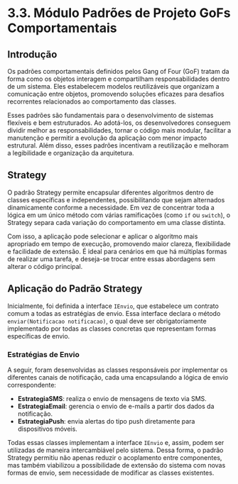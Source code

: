 # 3.3. Módulo Padrões de Projeto GoFs Comportamentais

## Introdução

Os padrões comportamentais definidos pelos Gang of Four (GoF) tratam da forma como os objetos interagem e compartilham responsabilidades dentro de um sistema. Eles estabelecem modelos reutilizáveis que organizam a comunicação entre objetos, promovendo soluções eficazes para desafios recorrentes relacionados ao comportamento das classes.

Esses padrões são fundamentais para o desenvolvimento de sistemas flexíveis e bem estruturados. Ao adotá-los, os desenvolvedores conseguem dividir melhor as responsabilidades, tornar o código mais modular, facilitar a manutenção e permitir a evolução da aplicação com menor impacto estrutural. Além disso, esses padrões incentivam a reutilização e melhoram a legibilidade e organização da arquitetura.

## Strategy

O padrão Strategy permite encapsular diferentes algoritmos dentro de classes específicas e independentes, possibilitando que sejam alternados dinamicamente conforme a necessidade. Em vez de concentrar toda a lógica em um único método com várias ramificações (como `if` ou `switch`), o Strategy separa cada variação do comportamento em uma classe distinta.

Com isso, a aplicação pode selecionar e aplicar o algoritmo mais apropriado em tempo de execução, promovendo maior clareza, flexibilidade e facilidade de extensão. É ideal para cenários em que há múltiplas formas de realizar uma tarefa, e deseja-se trocar entre essas abordagens sem alterar o código principal.

## Aplicação do Padrão Strategy

Inicialmente, foi definida a interface `IEnvio`, que estabelece um contrato comum a todas as estratégias de envio. Essa interface declara o método `enviar(Notificacao notificacao)`, o qual deve ser obrigatoriamente implementado por todas as classes concretas que representam formas específicas de envio.

### Estratégias de Envio

A seguir, foram desenvolvidas as classes responsáveis por implementar os diferentes canais de notificação, cada uma encapsulando a lógica de envio correspondente:

- **EstrategiaSMS**: realiza o envio de mensagens de texto via SMS.
- **EstrategiaEmail**: gerencia o envio de e-mails a partir dos dados da notificação.
- **EstrategiaPush**: envia alertas do tipo push diretamente para dispositivos móveis.

Todas essas classes implementam a interface `IEnvio` e, assim, podem ser utilizadas de maneira intercambiável pelo sistema. Dessa forma, o padrão Strategy permitiu não apenas reduzir o acoplamento entre componentes, mas também viabilizou a possibilidade de extensão do sistema com novas formas de envio, sem necessidade de modificar as classes existentes.

<br>

<div class="image-embed-container" data-image-path="../../assets/strategy.png" data-title="Strategy" style="height: 70vh;"></div>

<br>

<div style="text-align:center;">
Autores: Altino Arthur, Márcio Henrique e Daniel de Sousa
</div>

## Implementação em código - Strategy (Notificação)


```java
public interface IEnvio {
    void enviar(Notificacao n);
}
```

```java
public class EstrategiaEmail implements IEnvio {
    @Override
    public void enviar(Notificacao n) {
        System.out.println("[EstrategiaEmail] Enviando E-mail para " + n.getDestinatario().getContato().getEmail() + ": " + n.getBaseadaEmResultado().getResumo());
    }
}
```

```java
public class EstrategiaPush implements IEnvio {
    @Override
    public void enviar(Notificacao n) {
        System.out.println("[EstrategiaPush] Enviando Notificação Push para " + n.getDestinatario().getNome() + ": " + n.getBaseadaEmResultado().getResumo());
    }
}
```


```java
public class EstrategiaSMS implements IEnvio {
    @Override
    public void enviar(Notificacao n) {
        System.out.println("[EstrategiaSMS] Enviando SMS para " + n.getDestinatario().getContato().getTelefone() + ": " + n.getBaseadaEmResultado().getResumo());
    }
}
```

<div style="text-align:center;">
Autores: Altino Arthur, Márcio Henrique e Daniel de Sousa
</div>

## Testando o Strategy (Notificação)

```java
public class SistemaMonitoramentoTest {

    public static void main(String[] args) {
        System.out.println("\n--- Iniciando Testes do Padrão Strategy para Notificações ---");

        // Criar entidades necessárias para simular o cenário de notificação
        Contato contatoCuidador = new Contato("cuidador.teste@example.com", "5511987654321");
        Endereco enderecoCuidador = new Endereco("Rua dos Testes", "10", "Cidade Teste", "TS", "00000-000");
        PessoaCuidador cuidadorTeste = new PessoaCuidador("Ana Cuidadora", Genero.Feminino, "111.222.333-44", LocalDate.of(1985, 5, 10), contatoCuidador, enderecoCuidador);

        ResultadoAnalise resultadoQueda = new ResultadoAnalise(0.8, true, Situacao.QuedaDetectada);
        ResultadoAnalise resultadoNormal = new ResultadoAnalise(0.1, false, Situacao.TudoBem);

        System.out.println("\n--- Cenário 1: Notificação via SMS ---");
        Notificacao notificacaoSMS = new Notificacao(Prioridade.Baixa, TipoAlerta.SMS, cuidadorTeste, resultadoNormal);
        System.out.println("Status inicial da notificação SMS: " + notificacaoSMS.getEstado());
        notificacaoSMS.enviar();
        System.out.println("Status final da notificação SMS: " + notificacaoSMS.getEstado());
        if (notificacaoSMS.getEstado() != StatusNotificacao.Enviado) {
            System.err.println("ERRO: Status da notificação SMS não é ENVIADO.");
        }

        System.out.println("\n--- Cenário 2: Notificação via Email ---");
        Notificacao notificacaoEmail = new Notificacao(Prioridade.Media, TipoAlerta.Email, cuidadorTeste, resultadoNormal);
        System.out.println("Status inicial da notificação Email: " + notificacaoEmail.getEstado());
        notificacaoEmail.enviar();
        System.out.println("Status final da notificação Email: " + notificacaoEmail.getEstado());
        if (notificacaoEmail.getEstado() != StatusNotificacao.Enviado) {
            System.err.println("ERRO: Status da notificação Email não é ENVIADO.");
        }

        System.out.println("\n--- Cenário 3: Notificação via Push ---");
        Notificacao notificacaoPush = new Notificacao(Prioridade.Alta, TipoAlerta.Push, cuidadorTeste, resultadoQueda);
        System.out.println("Status inicial da notificação Push: " + notificacaoPush.getEstado());
        notificacaoPush.enviar();
        System.out.println("Status final da notificação Push: " + notificacaoPush.getEstado());
        if (notificacaoPush.getEstado() != StatusNotificacao.Enviado) {
            System.err.println("ERRO: Status da notificação Push não é ENVIADO.");
        }

        System.out.println("\n--- Cenário 4: Alteração manual do estado da notificação ---");
        Notificacao notificacaoManual = new Notificacao(Prioridade.Baixa, TipoAlerta.SMS, cuidadorTeste, resultadoNormal);
        System.out.println("Status antes da alteração manual: " + notificacaoManual.getEstado());
        notificacaoManual.alterarEstado(StatusNotificacao.Ignorado);
        System.out.println("Status após alteração manual para IGNORADO: " + notificacaoManual.getEstado());
        if (notificacaoManual.getEstado() != StatusNotificacao.Ignorado) {
            System.err.println("ERRO: Status da notificação manual não é IGNORADO.");
        }

        System.out.println("\n--- Cenário 5: Tentativa de criação com tipo de alerta nulo (comportamento esperado: exceção) ---");
        try {
            new Notificacao(Prioridade.Baixa, null, cuidadorTeste, resultadoNormal);
            System.err.println("ERRO: Nenhuma exceção lançada para TipoAlerta nulo.");
        } catch (IllegalArgumentException e) {
            System.out.println("Sucesso: Exceção capturada para TipoAlerta nulo: " + e.getMessage());
            if (!e.getMessage().contains("nulo")) {
                System.err.println("ERRO: Mensagem de exceção inesperada para TipoAlerta nulo.");
            }
        }

        System.out.println("\n--- Todos os Testes de Notificação Strategy Concluídos ---");
    }
}
```

<div style="text-align:center;">
Autores: Altino Arthur, Márcio Henrique e Daniel de Sousa
</div>

## Resultados dos Testes Strategy

<br>

<div class="image-embed-container" data-image-path="../../assets/test_strategy.png" data-title="Strategy" style="height: 70vh;"></div>

<br>

<div style="text-align:center;">
Autores: Altino Arthur, Márcio Henrique e Daniel de Sousa
</div>

### Observer: Gerenciando Eventos com Baixo Acoplamento

No desenvolvimento do sistema de monitoramento, foi identificado o requisito de notificar automaticamente diversos componentes sempre que um evento relevante como a detecção de uma queda ocorresse. A abordagem tradicional, baseada em chamadas diretas entre módulos, tornaria o sistema fortemente acoplado e difícil de escalar. Para resolver essa limitação, optou-se pela adoção do padrão de projeto **Observer**, pertencente à categoria dos padrões comportamentais.

#### Aplicação do Padrão Observer

O padrão Observer estabelece uma relação de dependência entre um objeto "sujeito" (observável) e um conjunto de objetos "observadores", de modo que, sempre que o estado do sujeito muda, todos os observadores são automaticamente notificados.

##### Interface de Observação (ListenerQueda)

Inicialmente, foi definida a interface `ListenerQueda`, que representa o contrato que qualquer classe interessada em receber notificações de eventos de queda deve implementar. Essa interface declara o método `onQuedaDetectada(Monitoramento m, ResultadoAnalise r)`, que é invocado sempre que uma nova situação crítica é identificada.

##### Observadores Concretos

A seguir, foram implementadas as classes que atuam como observadores do sistema:

- **NotificadorCuidador**: ao ser notificado sobre uma queda, é responsável por compor e disparar uma notificação ao cuidador responsável.
- **RegistradorLog**: registra os eventos de queda em um log centralizado. Essa classe foi projetada também como um Singleton, garantindo que apenas uma instância gerencie os registros de log.

Ambas as classes implementam a interface `ListenerQueda` e são registradas no componente observável.

##### Sujeito Observável (ServicoMonitoramento)

A classe `ServicoMonitoramento` atua como o sujeito observável. Ela mantém uma lista de objetos `ListenerQueda` previamente registrados. Quando o método `processarMonitoramento()` detecta uma queda, o serviço invoca o método `notificarObservadores()`, que por sua vez aciona todos os observadores registrados.

Importante destacar que `ServicoMonitoramento` não precisa conhecer os detalhes de implementação dos observadores — apenas emite o evento. Cada observador responde ao evento de forma independente, promovendo o princípio do baixo acoplamento.

#### Vantagens da Solução

A adoção do padrão Observer trouxe uma série de benefícios arquiteturais ao sistema, destacando-se:

- **Baixo acoplamento** entre o módulo de detecção e os módulos que reagem ao evento;
- **Alta extensibilidade**, permitindo adicionar novos observadores sem modificar o código existente;
- **Facilidade de manutenção**, já que novas funcionalidades podem ser integradas com mínimo impacto no sistema.

Caso haja a necessidade futura de incorporar novos comportamentos em resposta a eventos de queda (como acionar um alarme local ou alimentar um painel estatístico), basta implementar uma nova classe que estenda `ListenerQueda` e registrá-la no `ServicoMonitoramento`. Nenhuma alteração será necessária nas classes já existentes, garantindo uma evolução sustentável do código.


<br>

<div class="image-embed-container" data-image-path="../../assets/observer.png" data-title="Observer" style="height: 70vh;"></div>

<br>

## Implementação em código - Observadores

```java
public interface ListenerQueda {
    void onQuedaDetectada(Monitoramento m, ResultadoAnalise r);
}

class NotificadorCuidador implements ListenerQueda {
    @Override
    public void onQuedaDetectada(Monitoramento m, ResultadoAnalise r) {
        System.out.println("[NotificadorCuidador] Queda detectada! Preparando notificação para " + m.getCuidadorAssociado().getNome());
    }
}
```

```java
public class NotificadorCuidador implements ListenerQueda {
    @Override
    public void onQuedaDetectada(Monitoramento m, ResultadoAnalise r) {
        System.out.println("[NotificadorCuidador] Queda detectada! Preparando notificação para " + m.getCuidadorAssociado().getNome());
    }
}
```

```java
public class RegistradorLog implements ListenerQueda {
    private static RegistradorLog instance;

    private RegistradorLog() {
        // Construtor privado para implementar o Singleton
        System.out.println("[RegistradorLog] Instância do RegistradorLog criada.");
    }

    public static RegistradorLog getInstance() {
        if (instance == null) {
            instance = new RegistradorLog();
        }
        return instance;
    }

    @Override
    public void onQuedaDetectada(Monitoramento m, ResultadoAnalise r) {
        System.out.println("[RegistradorLog] Queda detectada e registrada no log. " + m.getResumo() + " - Risco: " + r.getRiscoQueda());
    }
}
```
<div style="text-align:center;">
Autores: Altino Arthur, Márcio Henrique e Daniel de Sousa
</div>

## Testando os Observadores

```java
public class SistemaMonitoramentoTest {

    public static void main(String[] args) {
        System.out.println("--- Iniciando Testes do Padrão Observer ---");

        // 1. Criar entidades necessárias para simular o cenário de monitoramento e queda
        Contato contatoCuidador = new Contato("joao.cuidador@example.com", "5511912345678");
        Endereco enderecoCuidador = new Endereco("Rua da Guarda", "789", "Cidade Segura", "SP", "12345-678");
        PessoaCuidador joao = new PessoaCuidador("João Guardião", Genero.Masculino, "012.345.678-90", LocalDate.of(1970, 1, 1), contatoCuidador, enderecoCuidador);

        Contato contatoMonitorado = new Contato("maria.monitorada@example.com", "5511987654321");
        Endereco enderecoMonitorado = new Endereco("Av. Paz", "1000", "Cidade Tranquila", "MG", "98765-432");
        PessoaMonitorada maria = new PessoaMonitorada("Maria Paciente", Genero.Feminino, "908.765.432-10", LocalDate.of(1930, 12, 1), contatoMonitorado, enderecoMonitorado);

        // Associar o cuidador à pessoa monitorada
        maria.adicionarCuidador(joao);
        joao.adicionarPessoaMonitorada(maria);

        // Criar um sensor associado à pessoa monitorada
        Sensor sensorSala = new Sensor("Acelerômetro", "Sala de Estar", LocalDate.of(2025, 5, 20));
        maria.adicionarSensor(sensorSala);

        // Instanciar o Serviço de Monitoramento (o Sujeito/Observable)
        ServicoMonitoramento servicoMonitoramento = new ServicoMonitoramento();

        // **Atenção**: Por padrão, NotificadorCuidador e RegistradorLog já são adicionados
        // como observadores no construtor de ServicoMonitoramento.
        // Se você quisesse adicionar outros ou remover os padrões, faria aqui:
        // servicoMonitoramento.adicionarObservador(new MeuNovoObservador());
        // servicoMonitoramento.removerObservador(RegistradorLog.getInstance());

        System.out.println("\n--- Cenário de Teste 1: Queda Detectada ---");
        System.out.println("Simulando um monitoramento com dados que indicam queda (delta: 60, tempo parado: 20)...");
        
        // Criar um monitoramento com dados críticos
        Monitoramento monitoramentoQueda = servicoMonitoramento.criarMonitoramento(joao, maria, sensorSala, 60, 20);
        
        // Processar o monitoramento. Isso deve acionar a notificação dos observadores.
        servicoMonitoramento.processarMonitoramento(monitoramentoQueda);

        System.out.println("\n--- Verificando a Reação dos Observadores ---");
        // Após o processamento, as mensagens do NotificadorCuidador e do RegistradorLog
        // devem ter sido impressas no console, indicando que foram notificados.
        System.out.println("Verifique as mensagens acima para confirmar que 'NotificadorCuidador' e 'RegistradorLog' reagiram à queda detectada.");
        // Você poderia adicionar asserções mais robustas aqui se estivesse usando JUnit,
        // por exemplo, verificando logs de um Mock de RegistradorLog ou um Mock de NotificadorCuidador.

        System.out.println("\n--- Cenário de Teste 2: Situação Normal (Sem Queda) ---");
        System.out.println("Simulando um monitoramento com dados normais (delta: 10, tempo parado: 2)...");
        
        // Criar um monitoramento com dados normais
        Monitoramento monitoramentoNormal = servicoMonitoramento.criarMonitoramento(joao, maria, sensorSala, 10, 2);
        
        // Processar o monitoramento. Isso NÃO deve acionar a notificação dos observadores.
        servicoMonitoramento.processarMonitoramento(monitoramentoNormal);

        System.out.println("\n--- Verificando a Não-Reação dos Observadores ---");
        // Após o processamento, as mensagens dos observadores NÃO devem ter sido impressas,
        // pois a situação não é crítica.
        System.out.println("Verifique as mensagens acima para confirmar que 'NotificadorCuidador' e 'RegistradorLog' NÃO reagiram a esta situação normal.");

        System.out.println("\n--- Testes do Padrão Observer Concluídos ---");
    }
}
```

<div style="text-align:center;">
Autores: Altino Arthur, Márcio Henrique e Daniel de Sousa
</div>

## Resultados dos Testes Observadores

```text
PS E:\monitora>  e:; cd 'e:\monitora'; & 'C:\Program Files\Java\jdk-24\bin\java.exe' '--enable-preview' '-XX:+ShowCodeDetailsInExceptionMessages' '-cp' 'C:\Users\altin\AppData\Roaming\Code\User\workspaceStorage\fa90a8a525ed41054182c6be96766ba1\redhat.java\jdt_ws\monitora_9f3f1e81\bin' 'SistemaMonitoramentoTest' 
--- Iniciando Testes do Padrão Observer ---
[PessoaMonitorada] Maria Paciente agora é monitorada por João Guardião.
[PessoaCuidador] João Guardião agora monitora Maria Paciente
[Sensor] Sensor criado: Sensor ID: 767dee38-a9ae-4b4c-b4d5-b8e6e3c33b76, Tipo: Acelerômetro, Localização: Sala de Estar (Calibração: 2025-05-20).
[PessoaMonitorada] Maria Paciente associou o sensor Acelerômetro (767dee38-a9ae-4b4c-b4d5-b8e6e3c33b76).
[SensorValidator] SensorValidator inicializado.
[ServicoQueda] ServicoQueda inicializado.
[AnalisadorPostura] AnalisadorPostura inicializado.
[RegistradorLog] Instância do RegistradorLog criada.
[ServicoMonitoramento] Observador RegistradorLog adicionado.
[ServicoMonitoramento] ServicoMonitoramento inicializado.

--- Cenário de Teste 1: Queda Detectada ---
Simulando um monitoramento com dados que indicam queda (delta: 60, tempo parado: 20)...
[Monitoramento] Novo monitoramento criado para Maria Paciente com sensor Acelerômetro.
[PessoaMonitorada] Maria Paciente adicionou um novo registro de monitoramento.
[ServicoMonitoramento] Monitoramento criado com sucesso.
[ServicoMonitoramento] Processando monitoramento para Maria Paciente...
[AnalisadorPostura] Normalizando ângulo 90 para 90.
[ServicoMonitoramento] DEBUG: AnalisadorPostura - normalizando 90 graus: 90
[AnalisadorPostura] Normalizando ângulo 180 para 180.
[AnalisadorPostura] Normalizando ângulo 0 para 0.
[AnalisadorPostura] Calculando variação de ângulo: 0 -> 180 = 180 graus.
[ServicoMonitoramento] DEBUG: AnalisadorPostura - calculando variacao (0 a 180): 180
[ServicoQueda] Analisando dados do monitoramento...
[SensorValidator] Verificando calibração do sensor 767dee38-a9ae-4b4c-b4d5-b8e6e3c33b76...
[Sensor] Sensor 767dee38-a9ae-4b4c-b4d5-b8e6e3c33b76 está calibrado.
[ServicoQueda] Análise concluída: Risco=90.0%, Situação=QuedaDetectada, Notificar=true.
[ResultadoAnalise] Resultado da análise gerado: Risco de queda: 90.0%, Situação: QuedaDetectada, Notificar: true
[Monitoramento] Resultado da análise aplicado ao monitoramento. Nova situação: QuedaDetectada
[ServicoMonitoramento] Situação crítica detectada: QuedaDetectada. Notificando observadores.
[RegistradorLog] Queda detectada e registrada no log. Monitoramento em 2025-06-02T04:13:34.117433200 com sensor Acelerômetro. Situação: QuedaDetectada - Risco: 0.9
[ServicoMonitoramento] Criando notificação para João Guardião (Prioridade: Alta, Tipo: Push).
[Notificacao] Notificação criada (Tipo: Push, Prioridade: Alta).
[EstrategiaPush] Enviando Notificação Push para João Guardião: Risco de queda: 90.0%, Situação: QuedaDetectada, Notificar: true
[Notificacao] Notificação enviada para João Guardião. Estado: Enviado

--- Verificando a Reação dos Observadores ---
Verifique as mensagens acima para confirmar que 'NotificadorCuidador' e 'RegistradorLog' reagiram à queda detectada.

--- Cenário de Teste 2: Situação Normal (Sem Queda) ---
Simulando um monitoramento com dados normais (delta: 10, tempo parado: 2)...
[Monitoramento] Novo monitoramento criado para Maria Paciente com sensor Acelerômetro.
[PessoaMonitorada] Maria Paciente adicionou um novo registro de monitoramento.
[ServicoMonitoramento] Monitoramento criado com sucesso.
[ServicoMonitoramento] Processando monitoramento para Maria Paciente...
[AnalisadorPostura] Normalizando ângulo 90 para 90.
[ServicoMonitoramento] DEBUG: AnalisadorPostura - normalizando 90 graus: 90
[AnalisadorPostura] Normalizando ângulo 180 para 180.
[AnalisadorPostura] Normalizando ângulo 0 para 0.
[AnalisadorPostura] Calculando variação de ângulo: 0 -> 180 = 180 graus.
[ServicoMonitoramento] DEBUG: AnalisadorPostura - calculando variacao (0 a 180): 180
[ServicoQueda] Analisando dados do monitoramento...
[SensorValidator] Verificando calibração do sensor 767dee38-a9ae-4b4c-b4d5-b8e6e3c33b76...
[Sensor] Sensor 767dee38-a9ae-4b4c-b4d5-b8e6e3c33b76 está calibrado.
[ServicoQueda] Análise concluída: Risco=10.0%, Situação=TudoBem, Notificar=false.
[ResultadoAnalise] Resultado da análise gerado: Risco de queda: 10.0%, Situação: TudoBem, Notificar: false
[Monitoramento] Resultado da análise aplicado ao monitoramento. Nova situação: TudoBem
[ServicoMonitoramento] Situação normal: TudoBem.

--- Verificando a Não-Reação dos Observadores ---
Verifique as mensagens acima para confirmar que 'NotificadorCuidador' e 'RegistradorLog' NÃO reagiram a esta situação normal.

--- Testes do Padrão Observer Concluídos ---
PS E:\monitora>     
```

<div style="text-align:center;">
Autores: Altino Arthur, Márcio Henrique e Daniel de Sousa
</div>

## Implementações das Classes

As implementações completas das classes mencionadas neste documento podem ser conferidas no repositório oficial do projeto, disponível em:

 [https://github.com/UnBArqDsw2025-1-Turma01/2025.1-T01-_G1_Embarcado_Entrega_03/tree/main/src/monitora](https://github.com/UnBArqDsw2025-1-Turma01/2025.1-T01-_G1_Embarcado_Entrega_03/tree/main/src/monitora)

O diretório `src/monitora` contém o código-fonte Java estruturado em pacotes.

## Referências

REFACTORING GURU. Padrões de projeto comportamentais. Disponível em: https://refactoring.guru/pt-br/design-patterns/behavioral-patterns. Acesso em: 30 de maio de 2025.

## Histórico de Versões

| Versão | Commit da Versão                  | Data       | Descrição               | Autor(es)                                                                                                                                              | Revisor(es)                                  | Descrição da Revisão | Commit da Revisão                |
|:------:|:----------------------------------:|:----------:|:------------------------:|:------------------------------------------------------------------------------------------------------------------------------------------------------:|:--------------------------------------------:|:---------------------:|:-------------------------------:|
| 1.0    | [Ver Commit](https://github.com/UnBArqDsw2025-1-Turma01/2025.1-T01-_G1_Embarcado_Entrega_03/commit/5cb51fb894c7a72436e83b65cc56450e1908c811) | 01/06/2025 | Adição do diagrama e representação da implemetação em código java      | [Altino Arthur](https://github.com/arthurrochamoreira), [Márcio Henrique](https://github.com/DeM4rcio) e [Daniel de Sousa](https://github.com/daniel-de-sousa) | [Revisor](https://github.com/)               | —                     | —                             |
